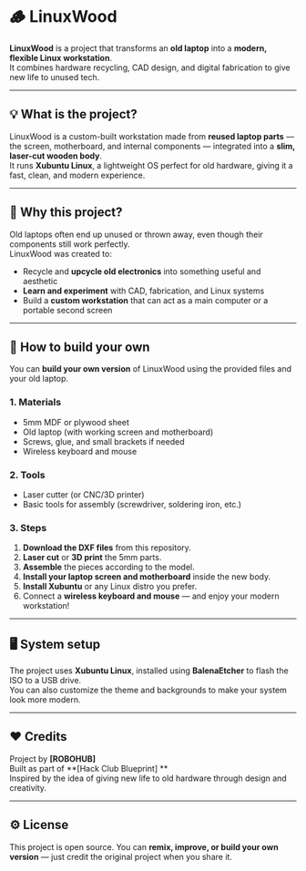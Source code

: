 # 🪵 LinuxWood

**LinuxWood** is a project that transforms an **old laptop** into a **modern, flexible Linux workstation**.  
It combines hardware recycling, CAD design, and digital fabrication to give new life to unused tech.

---

## 💡 What is the project?

LinuxWood is a custom-built workstation made from **reused laptop parts** — the screen, motherboard, and internal components — integrated into a **slim, laser-cut wooden body**.  
It runs **Xubuntu Linux**, a lightweight OS perfect for old hardware, giving it a fast, clean, and modern experience.

---

## 🎯 Why this project?

Old laptops often end up unused or thrown away, even though their components still work perfectly.  
LinuxWood was created to:
- Recycle and **upcycle old electronics** into something useful and aesthetic  
- **Learn and experiment** with CAD, fabrication, and Linux systems  
- Build a **custom workstation** that can act as a main computer or a portable second screen  

---

## 🧰 How to build your own

You can **build your own version** of LinuxWood using the provided files and your old laptop.

### 1. Materials
- 5mm MDF or plywood sheet  
- Old laptop (with working screen and motherboard)  
- Screws, glue, and small brackets if needed  
- Wireless keyboard and mouse  

### 2. Tools
- Laser cutter (or CNC/3D printer)  
- Basic tools for assembly (screwdriver, soldering iron, etc.)  

### 3. Steps
1. **Download the DXF files** from this repository.  
2. **Laser cut** or **3D print** the 5mm parts.  
3. **Assemble** the pieces according to the model.  
4. **Install your laptop screen and motherboard** inside the new body.  
5. **Install Xubuntu** or any Linux distro you prefer.  
6. Connect a **wireless keyboard and mouse** — and enjoy your modern workstation!  

---

## 🖥️ System setup

The project uses **Xubuntu Linux**, installed using **BalenaEtcher** to flash the ISO to a USB drive.  
You can also customize the theme and backgrounds to make your system look more modern.  

---

## ❤️ Credits

Project by **[ROBOHUB]**  
Built as part of **[Hack Club Blueprint] **  
Inspired by the idea of giving new life to old hardware through design and creativity.  

---

## ⚙️ License

This project is open source. You can **remix, improve, or build your own version** — just credit the original project when you share it.
